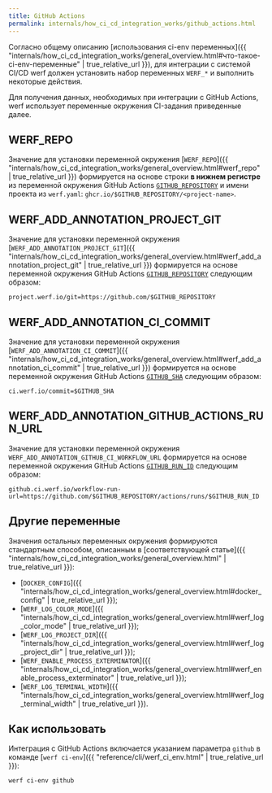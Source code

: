 ```yaml
---
title: GitHub Actions
permalink: internals/how_ci_cd_integration_works/github_actions.html
---
```


Согласно общему описанию [использования ci-env переменных]({{ "internals/how_ci_cd_integration_works/general_overview.html#что-такое-ci-env-переменные" | true_relative_url }}), для интеграции с системой CI/CD werf должен установить набор переменных `WERF_*` и выполнить некоторые действия.

Для получения данных, необходимых при интеграции с GitHub Actions, werf использует переменные окружения CI-задания приведенные далее.

## WERF_REPO

Значение для установки переменной окружения [`WERF_REPO`]({{ "internals/how_ci_cd_integration_works/general_overview.html#werf_repo" | true_relative_url }}) формируется на основе строки **в нижнем регистре** из переменной окружения GitHub Actions [`GITHUB_REPOSITORY`](https://docs.github.com/en/free-pro-team@latest/actions/reference/environment-variables#default-environment-variables) и имени проекта из `werf.yaml`: `ghcr.io/$GITHUB_REPOSITORY/<project-name>`.

## WERF_ADD_ANNOTATION_PROJECT_GIT

Значение для установки переменной окружения [`WERF_ADD_ANNOTATION_PROJECT_GIT`]({{ "internals/how_ci_cd_integration_works/general_overview.html#werf_add_annotation_project_git" | true_relative_url }}) формируется на основе переменной окружения GitHub Actions [`GITHUB_REPOSITORY`](https://docs.github.com/en/free-pro-team@latest/actions/reference/environment-variables#default-environment-variables) следующим образом:

```
project.werf.io/git=https://github.com/$GITHUB_REPOSITORY
```

## WERF_ADD_ANNOTATION_CI_COMMIT

Значение для установки переменной окружения [`WERF_ADD_ANNOTATION_CI_COMMIT`]({{ "internals/how_ci_cd_integration_works/general_overview.html#werf_add_annotation_ci_commit" | true_relative_url }}) формируется на основе переменной окружения GitHub Actions [`GITHUB_SHA`](https://docs.github.com/en/free-pro-team@latest/actions/reference/environment-variables#default-environment-variables) следующим образом:

```
ci.werf.io/commit=$GITHUB_SHA
```

## WERF_ADD_ANNOTATION_GITHUB_ACTIONS_RUN_URL

Значение для установки переменной окружения `WERF_ADD_ANNOTATION_GITHUB_CI_WORKFLOW_URL` формируется на основе переменной окружения GitHub Actions [`GITHUB_RUN_ID`](https://docs.github.com/en/free-pro-team@latest/actions/reference/environment-variables#default-environment-variables) следующим образом:

```
github.ci.werf.io/workflow-run-url=https://github.com/$GITHUB_REPOSITORY/actions/runs/$GITHUB_RUN_ID
```

## Другие переменные

Значения остальных переменных окружения формируются стандартным способом, описанным в [соответствующей статье]({{ "internals/how_ci_cd_integration_works/general_overview.html" | true_relative_url }}):
 * [`DOCKER_CONFIG`]({{ "internals/how_ci_cd_integration_works/general_overview.html#docker_config" | true_relative_url }});
 * [`WERF_LOG_COLOR_MODE`]({{ "internals/how_ci_cd_integration_works/general_overview.html#werf_log_color_mode" | true_relative_url }});
 * [`WERF_LOG_PROJECT_DIR`]({{ "internals/how_ci_cd_integration_works/general_overview.html#werf_log_project_dir" | true_relative_url }});
 * [`WERF_ENABLE_PROCESS_EXTERMINATOR`]({{ "internals/how_ci_cd_integration_works/general_overview.html#werf_enable_process_exterminator" | true_relative_url }});
 * [`WERF_LOG_TERMINAL_WIDTH`]({{ "internals/how_ci_cd_integration_works/general_overview.html#werf_log_terminal_width" | true_relative_url }}).

## Как использовать

Интеграция с GitHub Actions включается указанием параметра `github` в команде [`werf ci-env`]({{ "reference/cli/werf_ci_env.html" | true_relative_url }}):

```shell
werf ci-env github
```
